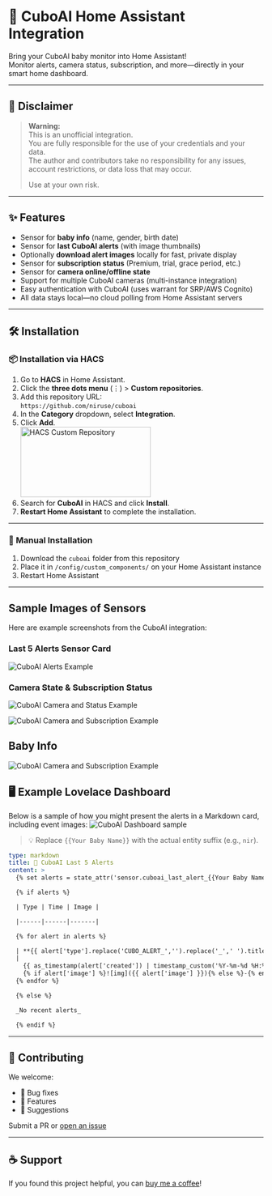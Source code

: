 # 🍼 CuboAI Home Assistant Integration

Bring your CuboAI baby monitor into Home Assistant!  
Monitor alerts, camera status, subscription, and more—directly in your smart home dashboard.

---

## 🚨 Disclaimer

> **Warning:**  
> This is an unofficial integration.  
> You are fully responsible for the use of your credentials and your data.  
> The author and contributors take no responsibility for any issues, account restrictions, or data loss that may occur.  
>  
> Use at your own risk.

---

## ✨ Features

- Sensor for **baby info** (name, gender, birth date)
- Sensor for **last CuboAI alerts** (with image thumbnails)
- Optionally **download alert images** locally for fast, private display
- Sensor for **subscription status** (Premium, trial, grace period, etc.)
- Sensor for **camera online/offline state**
- Support for multiple CuboAI cameras (multi-instance integration)
- Easy authentication with CuboAI (uses warrant for SRP/AWS Cognito)
- All data stays local—no cloud polling from Home Assistant servers

---

## 🛠️ Installation

### 📦 Installation via HACS

1. Go to **HACS** in Home Assistant.
2. Click the **three dots menu** (⋮) > **Custom repositories**.
3. Add this repository URL:  
   `https://github.com/niruse/cuboai`
4. In the **Category** dropdown, select **Integration**.
5. Click **Add**.<br>
   <img width="257" height="139" alt="HACS Custom Repository" src="https://github.com/user-attachments/assets/c5cb26a9-029e-45db-b05b-e75e5cd146f4" />
6. Search for **CuboAI** in HACS and click **Install**.
7. **Restart Home Assistant** to complete the installation.

---

### 📁 Manual Installation

1. Download the `cuboai` folder from this repository
2. Place it in `/config/custom_components/` on your Home Assistant instance
3. Restart Home Assistant

---

## Sample Images of Sensors

Here are example screenshots from the CuboAI integration:

### Last 5 Alerts Sensor Card

![CuboAI Alerts Example](https://github.com/user-attachments/assets/ea368a6b-ca80-4f08-9160-898309fcd0f0)

### Camera State & Subscription Status

![CuboAI Camera and Status Example](https://github.com/user-attachments/assets/eb5eca1e-ccf1-4ed4-b6e0-f4defc56641d)

![CuboAI Camera and Subscription Example](https://github.com/user-attachments/assets/0ac518f7-e24e-471e-b550-dcf928ab6ddc)

## Baby Info
![CuboAI Camera and Subscription Example](https://github.com/user-attachments/assets/3f8d49bf-38b3-41e9-9f41-6c7f63563c8d)

## 🖥️ Example Lovelace Dashboard

Below is a sample of how you might present the alerts in a Markdown card, including event images:
![CuboAI Dashboard sample](https://github.com/user-attachments/assets/4acccaf6-451e-4b34-96bd-e97271ebb800)

> 💡 Replace `{{Your Baby Name}}` with the actual entity suffix (e.g., `nir`).

```yaml
type: markdown
title: 🍼 CuboAI Last 5 Alerts
content: >
  {% set alerts = state_attr('sensor.cuboai_last_alert_{{Your Baby Name}}', 'alerts') %}

  {% if alerts %}

  | Type | Time | Image |

  |------|------|-------|

  {% for alert in alerts %}

  | **{{ alert['type'].replace('CUBO_ALERT_','').replace('_',' ').title() }}**
  | 
    {{ as_timestamp(alert['created']) | timestamp_custom('%Y-%m-%d %H:%M', true) }} | 
    {% if alert['image'] %}![img]({{ alert['image'] }}){% else %}-{% endif %} |
  {% endfor %}

  {% else %}

  _No recent alerts_

  {% endif %}

```
---

## 🤝 Contributing

We welcome:
- 🔧 Bug fixes
- 🌟 Features
- 🧠 Suggestions

Submit a PR or [open an issue](https://github.com/niruse/cuboai/issues)

---

## ☕ Support

If you found this project helpful, you can [buy me a coffee](https://coff.ee/niruse)!
